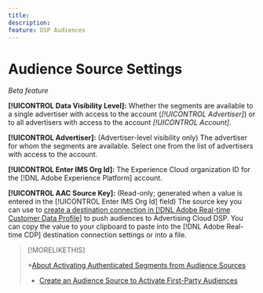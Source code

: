```yaml
---
title: 
description: 
feature: DSP Audiences
---
```

# Audience Source Settings

*Beta feature*

**[!UICONTROL Data Visibility Level]:** Whether the segments are available to a single advertiser with access to the account (*[!UICONTROL Advertiser]*) or to all advertisers with access to the account *[!UICONTROL Account]*.

**[!UICONTROL Advertiser]:** (Advertiser-level visibility only) The advertiser for whom the segments are available. Select one from the list of advertisers with access to the account.

**[!UICONTROL Enter IMS Org Id]:** The Experience Cloud organization ID for the [!DNL Adobe Experience Platform] account.

**[!UICONTROL AAC Source Key]:** (Read-only; generated when a value is entered in the [!UICONTROL Enter IMS Org Id] field) The source key you can use to [create a destination connection in [!DNL Adobe Real-time Customer Data Profile]]((https://experienceleague.adobe.com/docs/experience-platform/destinations/catalog/advertising/adobe-advertising-cloud-dsp-destination.html)) to push audiences to Advertising Cloud DSP. You can copy the value to your clipboard to paste into the [!DNL Adobe Real-time CDP] destination connection settings or into a file.

>[!MORELIKETHIS]
>
>*[About Activating Authenticated Segments from Audience Sources](source-about.md)
>* [Create an Audience Source to Activate First-Party Audiences](source-create.md)
